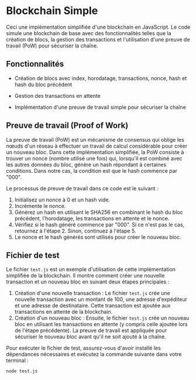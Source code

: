 # Blockchain Simple

Ceci une implémentation simplifiée d'une blockchain en JavaScript. Le code simule une blockchain de base avec des fonctionnalités telles que la création de blocs, la gestion des transactions et l'utilisation d'une preuve de travail (PoW) pour sécuriser la chaîne.

## Fonctionnalités

- Création de blocs avec index, horodatage, transactions, nonce, hash et hash du bloc précédent

- Gestion des transactions en attente

- Implémentation d'une preuve de travail simple pour sécuriser la chaîne

## Preuve de travail (Proof of Work)

La preuve de travail (PoW) est un mécanisme de consensus qui oblige les nœuds d'un réseau à effectuer un travail de calcul considérable pour créer un nouveau bloc. Dans cette implémentation simplifiée, la PoW consiste à trouver un nonce (nombre utilisé une fois) qui, lorsqu'il est combiné avec les autres données du bloc, génère un hash répondant à certaines conditions. Dans notre cas, la condition est que le hash commence par "000".

Le processus de preuve de travail dans ce code est le suivant :

1.  Initialisez un nonce à 0 et un hash vide.
2.  Incrémente le nonce.
3.  Générez un hash en utilisant le SHA256 en combinant le hash du bloc
    précédent, l'horodatage, les transactions en attente et le nonce.
4.  Vérifiez si le hash généré commence par "000". Si ce n'est pas le
    cas, retournez à l'étape 2. Sinon, continuez à l'étape 5.
5.  Le nonce et le hash générés sont utilisés pour créer le nouveau
    bloc.

## Fichier de test

Le fichier `test.js` est un exemple d'utilisation de cette implémentation simplifiée de la blockchain. Il montre comment créer une nouvelle transaction et un nouveau bloc en suivant deux étapes principales :

1. Création d'une nouvelle transaction : Le fichier `test.js` crée une nouvelle transaction avec un montant de 100, une adresse d'expéditeur et une adresse de destinataire. Cette transaction est ajoutée aux transactions en attente de la blockchain.
2. Création d'un nouveau bloc : Ensuite, le fichier `test.js` crée un nouveau bloc en utilisant les transactions en attente (y compris celle ajoutée lors de l'étape précédente). La preuve de travail est appliquée pour sécuriser le nouveau bloc avant qu'il ne soit ajouté à la chaîne.

Pour exécuter le fichier de test, assurez-vous d'avoir installé les dépendances nécessaires et exécutez la commande suivante dans votre terminal :

```bash
node test.js
```
